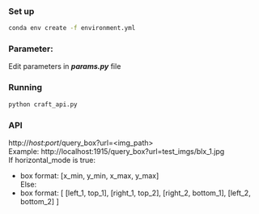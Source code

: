 ### Set up 
```bash
conda env create -f environment.yml
```

### Parameter: 
Edit parameters in ***params.py*** file 

### Running 
```bash
python craft_api.py
```
### API 
http://_host_:_port_/query_box?url=<img_path> \
Example: http://localhost:1915/query_box?url=test_imgs/blx_1.jpg\
If horizontal_mode is true:
+ box format: [x_min, y_min, x_max, y_max]\
Else:
+ box format: [ [left_1, top_1], [right_1, top_2], [right_2, bottom_1], [left_2, bottom_2] ]

